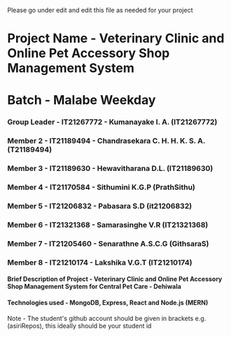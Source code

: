 Please go under edit and edit this file as needed for your project

# Project Name - Veterinary Clinic and Online Pet Accessory Shop Management System
# Batch - Malabe Weekday
### Group Leader - IT21267772 - Kumanayake I. A. (IT21267772)
### Member 2 - IT21189494 - Chandrasekara C. H. H. K. S. A. (T21189494)
### Member 3 - IT21189630  - Hewavitharana D.L. (IT21189630)
### Member 4 - IT21170584 - Sithumini K.G.P (PrathSithu)
### Member 5 - IT21206832 - Pabasara S.D (it21206832)
### Member 6 - IT21321368 - Samarasinghe V.R (IT21321368)
### Member 7 - IT21205460 - Senarathne A.S.C.G (GithsaraS)
### Member 8 - IT21210174 - Lakshika V.G.T (IT21210174)

#### Brief Description of Project - Veterinary Clinic and Online Pet Accessory Shop Management System for Central Pet Care - Dehiwala
#### Technologies used - MongoDB, Express, React and Node.js (MERN)

Note - The student's github account should be given in brackets e.g. (asiriRepos), this ideally should be your student id 

